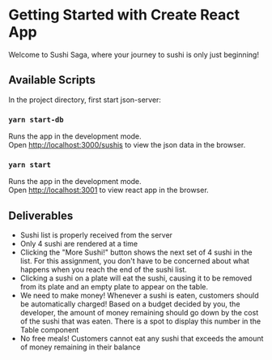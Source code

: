 # Getting Started with Create React App

Welcome to Sushi Saga, where your journey to sushi is only just beginning!


## Available Scripts

In the project directory, first start json-server:
### `yarn start-db`

Runs the app in the development mode.\
Open [http://localhost:3000/sushis](http://localhost:3000/sushis) to view the json data in the browser.

### `yarn start`

Runs the app in the development mode.\
Open [http://localhost:3001](http://localhost:3001) to view react app in the browser.

## Deliverables
- Sushi list is properly received from the server
- Only 4 sushi are rendered at a time
- Clicking the "More Sushi!" button shows the next set of 4 sushi in the list. For this assignment, you don't have to be concerned about what happens when you reach the end of the sushi list.
- Clicking a sushi on a plate will eat the sushi, causing it to be removed from its plate and an empty plate to appear on the table.
- We need to make money! Whenever a sushi is eaten, customers should be automatically charged! Based on a budget decided by you, the developer, the amount of money remaining should go down by the cost of the sushi that was eaten. There is a spot to display this number in the Table component
- No free meals! Customers cannot eat any sushi that exceeds the amount of money remaining in their balance

